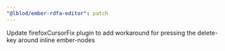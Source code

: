 ```yaml
---
"@lblod/ember-rdfa-editor": patch
---
```


Update firefoxCursorFix plugin to add workaround for pressing the delete-key around inline ember-nodes
